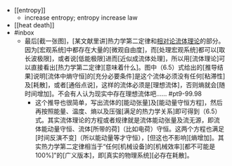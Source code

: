 - [[entropy]]
    - increase entropy; entropy increase law
- [[heat death]]
- #inbox
    - 最后[截一张图]，[某文献里讲]热力学第二定律和[相对论流体理论](https://www.zhihu.com/question/29060713/answer/2252373361)的部分。因为[宏观系统]中都存在大量的[微观自由度]，而[处理宏观系统]都可以[取长波极限]，或者说[低能极限]进而[近似成流体处理]，所以用[流体理论]可以直接看出[热力学第二定律][意味着什么]。图中（6.5）式给出的[推导结果]说明[流体中熵守恒]的[充分必要条件]是这个流体必须没有任何[粘滞性]及[耗散]，或者[通俗点说]，这样的流体必须是[理想流体]，否则熵就会[随时间增加]。不会有人认为现实中存在理想流体吧…… #pt9-99.98
        - 这个推导也很简单，写出流体的[能动张量]及[能动量守恒方程]，然后再按照能量、温度、熵以及压强[满足的热力学关系]即可得到（6.5）式。其实流体理论的方程或者规律就是流体能动张量及流无源，即流体能动量守恒、流体[所带的荷]（比如电荷）守恒。这两个方程也满足[时间反演不变]（所以能动量等才守恒），[但这也不影响][熵增加]。其实热力学第二定律相当于“任何[机械设备]的[机械效率][都不可能是100%]”的[广义版本]，即[真实的物理系统][必存在耗散]。
